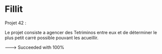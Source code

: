 # Fillit
Projet 42 :

Le projet consiste a agencer des Tetriminos entre eux et de déterminer le plus petit carré possible pouvant les acueillir.

--->  Succeeded with 100%
